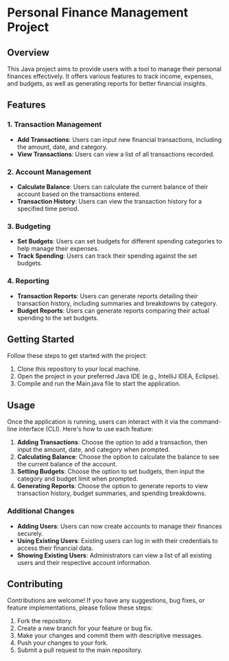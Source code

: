 # Personal Finance Management Project

## Overview

This Java project aims to provide users with a tool to manage their personal finances effectively. It offers various features to track income, expenses, and budgets, as well as generating reports for better financial insights.

## Features

### 1. Transaction Management
- **Add Transactions**: Users can input new financial transactions, including the amount, date, and category.
- **View Transactions**: Users can view a list of all transactions recorded.

### 2. Account Management
- **Calculate Balance**: Users can calculate the current balance of their account based on the transactions entered.
- **Transaction History**: Users can view the transaction history for a specified time period.

### 3. Budgeting
- **Set Budgets**: Users can set budgets for different spending categories to help manage their expenses.
- **Track Spending**: Users can track their spending against the set budgets.

### 4. Reporting
- **Transaction Reports**: Users can generate reports detailing their transaction history, including summaries and breakdowns by category.
- **Budget Reports**: Users can generate reports comparing their actual spending to the set budgets.

## Getting Started

Follow these steps to get started with the project:

1. Clone this repository to your local machine.
2. Open the project in your preferred Java IDE (e.g., IntelliJ IDEA, Eclipse).
3. Compile and run the Main.java file to start the application.

## Usage

Once the application is running, users can interact with it via the command-line interface (CLI). Here's how to use each feature:

1. **Adding Transactions**: Choose the option to add a transaction, then input the amount, date, and category when prompted.
2. **Calculating Balance**: Choose the option to calculate the balance to see the current balance of the account.
3. **Setting Budgets**: Choose the option to set budgets, then input the category and budget limit when prompted.
4. **Generating Reports**: Choose the option to generate reports to view transaction history, budget summaries, and spending breakdowns.

### Additional Changes

- **Adding Users**: Users can now create accounts to manage their finances securely.
- **Using Existing Users**: Existing users can log in with their credentials to access their financial data.
- **Showing Existing Users**: Administrators can view a list of all existing users and their respective account information.

## Contributing

Contributions are welcome! If you have any suggestions, bug fixes, or feature implementations, please follow these steps:

1. Fork the repository.
2. Create a new branch for your feature or bug fix.
3. Make your changes and commit them with descriptive messages.
4. Push your changes to your fork.
5. Submit a pull request to the main repository.
